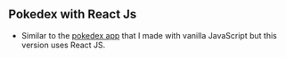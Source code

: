 ## Pokedex with React Js

- Similar to the [pokedex app](https://stacknatic.github.io/pokedex/) that I made with vanilla JavaScript but this version uses React JS.
